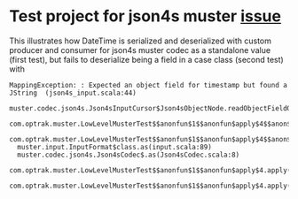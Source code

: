  Test project for json4s muster [issue](https://github.com/json4s/muster/issues/14)
===================================================================================

This illustrates how DateTime is serialized and deserialized with custom producer and consumer for json4s muster codec as a standalone value (first test), but fails to deserialize being a field in a case class (second test) with 
    
    MappingException: : Expected an object field for timestamp but found a JString  (json4s_input.scala:44)
      muster.codec.json4s.Json4sInputCursor$Json4sObjectNode.readObjectFieldOpt(json4s_input.scala:44)
      com.optrak.muster.LowLevelMusterTest$$anonfun$1$$anonfun$apply$4$$anon$2.consume(LowLevelMusterTest.scala:33)
      com.optrak.muster.LowLevelMusterTest$$anonfun$1$$anonfun$apply$4$$anon$2.consume(LowLevelMusterTest.scala:33)
      muster.input.InputFormat$class.as(input.scala:89)
      muster.codec.json4s.Json4sCodec$.as(Json4sCodec.scala:8)
      com.optrak.muster.LowLevelMusterTest$$anonfun$1$$anonfun$apply$4.apply(LowLevelMusterTest.scala:33)
      com.optrak.muster.LowLevelMusterTest$$anonfun$1$$anonfun$apply$4.apply(LowLevelMusterTest.scala:25)